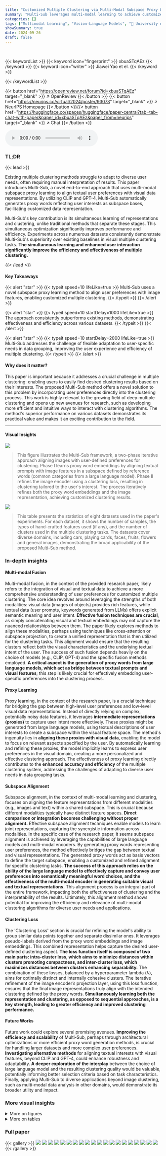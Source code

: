 ```yaml
---
title: "Customized Multiple Clustering via Multi-Modal Subspace Proxy Learning"
summary: "Multi-Sub leverages multi-modal learning to achieve customized multiple clustering, aligning user-defined textual preferences with visual representations via a subspace proxy learning framework."
categories: []
tags: ["Multimodal Learning", "Vision-Language Models", "🏢 University of Washington",]
showSummary: true
date: 2024-09-26
draft: false
---
```


<br>

{{< keywordList >}}
{{< keyword icon="fingerprint" >}} xbuaSTqAEz {{< /keyword >}}
{{< keyword icon="writer" >}} Jiawei Yao et el. {{< /keyword >}}
 
{{< /keywordList >}}

{{< button href="https://openreview.net/forum?id=xbuaSTqAEz" target="_blank" >}}
↗ OpenReview
{{< /button >}}
{{< button href="https://neurips.cc/virtual/2024/poster/93073" target="_blank" >}}
↗ NeurIPS Homepage
{{< /button >}}{{< button href="https://huggingface.co/spaces/huggingface/paper-central?tab=tab-chat-with-paper&paper_id=xbuaSTqAEz&paper_from=neurips" target="_blank" >}}
↗ Chat
{{< /button >}}



<audio controls>
    <source src="https://ai-paper-reviewer.com/xbuaSTqAEz/podcast.wav" type="audio/wav">
    Your browser does not support the audio element.
</audio>


### TL;DR


{{< lead >}}

Existing multiple clustering methods struggle to adapt to diverse user needs, often requiring manual interpretation of results. This paper introduces Multi-Sub, a novel end-to-end approach that uses multi-modal subspace proxy learning to align textual user preferences with visual data representations. By utilizing CLIP and GPT-4, Multi-Sub automatically generates proxy words reflecting user interests as subspace bases, facilitating customized data representation. 



Multi-Sub's key contribution is its simultaneous learning of representations and clustering, unlike traditional methods that separate these stages.  This simultaneous optimization significantly improves performance and efficiency. Experiments across numerous datasets consistently demonstrate Multi-Sub's superiority over existing baselines in visual multiple clustering tasks. **The simultaneous learning and enhanced user interaction significantly improve the efficiency and effectiveness of multiple clustering.**

{{< /lead >}}


#### Key Takeaways

{{< alert "star" >}}
{{< typeit speed=10 lifeLike=true >}} Multi-Sub uses a novel subspace proxy learning method to align user preferences with image features, enabling customized multiple clustering. {{< /typeit >}}
{{< /alert >}}

{{< alert "star" >}}
{{< typeit speed=10 startDelay=1000 lifeLike=true >}} The approach consistently outperforms existing methods, demonstrating effectiveness and efficiency across various datasets. {{< /typeit >}}
{{< /alert >}}

{{< alert "star" >}}
{{< typeit speed=10 startDelay=2000 lifeLike=true >}} Multi-Sub addresses the challenge of flexible adaptation to user-specific needs in data grouping, improving the user experience and efficiency of multiple clustering. {{< /typeit >}}
{{< /alert >}}

#### Why does it matter?
This paper is important because it addresses a crucial challenge in multiple clustering: enabling users to easily find desired clustering results based on their interests.  The proposed Multi-Sub method offers a novel solution to this problem by incorporating user preferences directly into the clustering process. This work is highly relevant to the growing field of deep multiple clustering and opens up new avenues for research, such as developing more efficient and intuitive ways to interact with clustering algorithms.  The method's superior performance on various datasets demonstrates its practical value and makes it an exciting contribution to the field.

------
#### Visual Insights



![](https://ai-paper-reviewer.com/xbuaSTqAEz/figures_0_1.jpg)

> This figure illustrates the Multi-Sub framework, a two-phase iterative approach aligning images with user-defined preferences for clustering.  Phase I learns proxy word embeddings by aligning textual prompts with image features in a subspace defined by reference words (common categories from a large language model).  Phase II refines the image encoder using a clustering loss, resulting in clustering tailored to the user's interest. The process iteratively refines both the proxy word embeddings and the image representation, achieving customized clustering results.





![](https://ai-paper-reviewer.com/xbuaSTqAEz/tables_6_1.jpg)

> This table presents the statistics of eight datasets used in the paper's experiments. For each dataset, it shows the number of samples, the types of hand-crafted features used (if any), and the number of clusters used in the multiple clustering tasks.  The datasets cover diverse domains, including cars, playing cards, faces, fruits, flowers and general images, demonstrating the broad applicability of the proposed Multi-Sub method.





### In-depth insights


#### Multi-modal Fusion
Multi-modal fusion, in the context of the provided research paper, likely refers to the integration of visual and textual data to achieve a more comprehensive understanding of user preferences for customized multiple clustering.  The core idea revolves around leveraging the strengths of both modalities: visual data (images of objects) provides rich features, while textual data (user prompts, keywords generated from LLMs) offers explicit semantic meaning and user intent. **Effective fusion techniques are crucial**, as simply concatenating visual and textual embeddings may not capture the nuanced relationships between them.  The paper likely explores methods to align these modalities, perhaps using techniques like cross-attention or subspace projection, to create a unified representation that is then utilized for the clustering tasks. This alignment would ensure that the resulting clusters reflect both the visual characteristics and the underlying textual intent of the user. The success of such fusion depends heavily on the choice of models (e.g., CLIP, GPT-4) and the specific fusion methods employed. **A critical aspect is the generation of proxy words from large language models, which act as bridge between textual prompts and visual features**; this step is likely crucial for effectively embedding user-specific preferences into the clustering process.

#### Proxy Learning
Proxy learning, in the context of the research paper, is a crucial technique for bridging the gap between high-level user preferences and low-level visual data representations.  Instead of directly relying on complex, potentially noisy data features, it leverages **intermediate representations (proxies)** to capture user intent more effectively. These proxies might be generated from large language models, using textual descriptions of user interests to create a subspace within the visual feature space. The method's ingenuity lies in **aligning these proxies with visual data**, enabling the model to focus on relevant aspects specified by the user. By automatically learning and refining these proxies, the model implicitly learns to express user preferences in the visual domain, creating a more personalized and effective clustering approach.  The effectiveness of proxy learning directly contributes to the **enhanced accuracy and efficiency** of the multiple clustering system, addressing the challenges of adapting to diverse user needs in data grouping tasks.

#### Subspace Alignment
Subspace alignment, in the context of multi-modal learning and clustering, focuses on aligning the feature representations from different modalities (e.g., images and text) within a shared subspace.  This is crucial because different modalities typically have distinct feature spaces.  **Direct comparison or integration becomes challenging without proper alignment.** Effective subspace alignment techniques enable models to learn joint representations, capturing the synergistic information across modalities.  In the specific case of the research paper, it seems subspace alignment is achieved by leveraging the capabilities of large language models and multi-modal encoders.  By generating proxy words representing user preferences, the method effectively bridges the gap between textual and visual representations.  The generated proxy words act as basis vectors to define the target subspace, enabling a customized and refined alignment for specific clustering tasks. **The success of this approach relies on the ability of the large language model to effectively capture and convey user preferences into semantically meaningful word choices, and the effectiveness of the multi-modal encoder in generating suitable visual and textual representations.**  This alignment process is an integral part of the entire framework, impacting both the effectiveness of clustering and the interpretability of the results.  Ultimately, this alignment method shows potential for improving the efficiency and relevance of multi-modal clustering algorithms for diverse user needs and applications.

#### Clustering Loss
The 'Clustering Loss' section is crucial for refining the model's ability to group similar data points together and separate dissimilar ones.  It leverages pseudo-labels derived from the proxy word embeddings and image embeddings. This combined representation helps capture the desired user-defined clustering aspect.  **The loss function itself is composed of two main parts: intra-cluster loss, which aims to minimize distances within clusters promoting compactness, and inter-cluster loss, which maximizes distances between clusters enhancing separability.** The combination of these losses, balanced by a hyperparameter lambda (λ), aims for optimally distinct and internally cohesive clusters. The iterative refinement of the image encoder’s projection layer, using this loss function, ensures that the final image representations truly align with the intended clustering defined by the proxy words.  **Simultaneously learning both the representation and clustering, as opposed to sequential approaches, is a key strength, leading to greater efficiency and improved clustering performance.**

#### Future Works
Future work could explore several promising avenues. **Improving the efficiency and scalability** of Multi-Sub, perhaps through architectural optimizations or more efficient proxy word generation methods, is crucial for handling larger datasets and more complex user preferences.  **Investigating alternative methods** for aligning textual interests with visual features, beyond CLIP and GPT-4, could enhance robustness and adaptability.  **A deeper exploration of the interplay** between the choice of large language model and the resulting clustering quality would be valuable, potentially informing better selection criteria based on task characteristics.  Finally, applying Multi-Sub to diverse applications beyond image clustering, such as multi-modal data analysis in other domains, would demonstrate its broader utility and impact.


### More visual insights

<details>
<summary>More on figures
</summary>


![](https://ai-paper-reviewer.com/xbuaSTqAEz/figures_3_1.jpg)

> This figure illustrates the Multi-Sub framework, detailing the two phases: Phase I focuses on proxy word learning and alignment between image and text representations based on user preferences, and Phase II refines the image encoder's projection layer using a clustering loss for improved clustering performance.  The framework leverages a latent factor to weight reference word embeddings, creating a proxy word embedding which enhances the alignment between user interest and image features.


![](https://ai-paper-reviewer.com/xbuaSTqAEz/figures_9_1.jpg)

> This figure illustrates the Multi-Sub framework, which consists of two phases: Proxy Learning and Alignment, and Clustering.  Phase I learns proxy word embeddings by aligning user-defined textual prompts with image features using a learnable projection layer and a frozen text encoder. Phase II refines the image encoder using a clustering loss to obtain the final clustering results based on the learned proxy word embeddings.  The process iterates between these two phases until convergence.


![](https://ai-paper-reviewer.com/xbuaSTqAEz/figures_13_1.jpg)

> This figure illustrates the Multi-Sub framework, which is a two-phase iterative approach for aligning and clustering images based on user preferences.  Phase I focuses on proxy word learning and alignment between textual prompts and image features, while Phase II refines the image representation and performs clustering using the learned proxy words.  The process iterates until convergence, optimizing both alignment and clustering results.


</details>




<details>
<summary>More on tables
</summary>


![](https://ai-paper-reviewer.com/xbuaSTqAEz/tables_6_2.jpg)
> This table presents a quantitative comparison of the proposed Multi-Sub method with several other multiple clustering methods across a range of datasets.  The performance is measured using two metrics: Normalized Mutual Information (NMI) and Rand Index (RI).  Higher values for both metrics indicate better clustering performance.  The table highlights the datasets used, the type of clustering (e.g., by color, species), and the performance of each method on each dataset and clustering type.  The best performing method for each dataset and clustering type (with 95% confidence) is shown in bold.

![](https://ai-paper-reviewer.com/xbuaSTqAEz/tables_7_1.jpg)
> This table compares the performance of three different CLIP variants (CLIP label, CLIPGPT, and Multi-Sub) across various datasets and clustering tasks.  The 'CLIP label' variant uses ground truth labels, providing an upper bound on performance; 'CLIPGPT' uses GPT-4 to generate labels, introducing noise into the process; and 'Multi-Sub' represents the proposed method in the paper. The results show the Normalized Mutual Information (NMI) and Rand Index (RI) for each variant, highlighting Multi-Sub's superior performance in nearly all cases.

![](https://ai-paper-reviewer.com/xbuaSTqAEz/tables_8_1.jpg)
> This table compares the performance of three different text encoders (CLIP, ALIGN, and BLIP) across various datasets and clustering tasks.  The results are presented in terms of Normalized Mutual Information (NMI) and Rand Index (RI).  The highest NMI and RI scores for each dataset and clustering type are shown in bold, indicating statistically significant improvements by ALIGN in most of the cases.  This table helps to assess the relative strengths and weaknesses of the different text encoders for use in multiple clustering tasks.

![](https://ai-paper-reviewer.com/xbuaSTqAEz/tables_8_2.jpg)
> This table presents the ablation study results for the Multi-Sub model, focusing on different ways of constructing the subspace and the impact of various text encoders.  It compares the performance (NMI and RI) across various clustering methods using different text and image representations. The highest and second-highest performing methods for each combination are highlighted.

![](https://ai-paper-reviewer.com/xbuaSTqAEz/tables_9_1.jpg)
> This table compares the performance of three different text encoders (CLIP, ALIGN, and BLIP) across various datasets and clustering tasks (color, species, order, suits, emotion, glass, identity, pose, type, and environment).  The best-performing encoder varies depending on the specific dataset and task, highlighting the importance of selecting an appropriate text encoder for optimal results in multi-modal clustering.

![](https://ai-paper-reviewer.com/xbuaSTqAEz/tables_13_1.jpg)
> This table presents a comparison of different multiple clustering methods' performance on the Fruit dataset, specifically focusing on a new clustering task based on the shape of the fruits (round vs. elongated).  The results demonstrate Multi-Sub's adaptability to new user-defined clustering criteria.

</details>




### Full paper

{{< gallery >}}
<img src="https://ai-paper-reviewer.com/xbuaSTqAEz/1.png" class="grid-w50 md:grid-w33 xl:grid-w25" />
<img src="https://ai-paper-reviewer.com/xbuaSTqAEz/2.png" class="grid-w50 md:grid-w33 xl:grid-w25" />
<img src="https://ai-paper-reviewer.com/xbuaSTqAEz/3.png" class="grid-w50 md:grid-w33 xl:grid-w25" />
<img src="https://ai-paper-reviewer.com/xbuaSTqAEz/4.png" class="grid-w50 md:grid-w33 xl:grid-w25" />
<img src="https://ai-paper-reviewer.com/xbuaSTqAEz/5.png" class="grid-w50 md:grid-w33 xl:grid-w25" />
<img src="https://ai-paper-reviewer.com/xbuaSTqAEz/6.png" class="grid-w50 md:grid-w33 xl:grid-w25" />
<img src="https://ai-paper-reviewer.com/xbuaSTqAEz/7.png" class="grid-w50 md:grid-w33 xl:grid-w25" />
<img src="https://ai-paper-reviewer.com/xbuaSTqAEz/8.png" class="grid-w50 md:grid-w33 xl:grid-w25" />
<img src="https://ai-paper-reviewer.com/xbuaSTqAEz/9.png" class="grid-w50 md:grid-w33 xl:grid-w25" />
<img src="https://ai-paper-reviewer.com/xbuaSTqAEz/10.png" class="grid-w50 md:grid-w33 xl:grid-w25" />
<img src="https://ai-paper-reviewer.com/xbuaSTqAEz/11.png" class="grid-w50 md:grid-w33 xl:grid-w25" />
<img src="https://ai-paper-reviewer.com/xbuaSTqAEz/12.png" class="grid-w50 md:grid-w33 xl:grid-w25" />
<img src="https://ai-paper-reviewer.com/xbuaSTqAEz/13.png" class="grid-w50 md:grid-w33 xl:grid-w25" />
<img src="https://ai-paper-reviewer.com/xbuaSTqAEz/14.png" class="grid-w50 md:grid-w33 xl:grid-w25" />
<img src="https://ai-paper-reviewer.com/xbuaSTqAEz/15.png" class="grid-w50 md:grid-w33 xl:grid-w25" />
<img src="https://ai-paper-reviewer.com/xbuaSTqAEz/16.png" class="grid-w50 md:grid-w33 xl:grid-w25" />
<img src="https://ai-paper-reviewer.com/xbuaSTqAEz/17.png" class="grid-w50 md:grid-w33 xl:grid-w25" />
<img src="https://ai-paper-reviewer.com/xbuaSTqAEz/18.png" class="grid-w50 md:grid-w33 xl:grid-w25" />
<img src="https://ai-paper-reviewer.com/xbuaSTqAEz/19.png" class="grid-w50 md:grid-w33 xl:grid-w25" />
<img src="https://ai-paper-reviewer.com/xbuaSTqAEz/20.png" class="grid-w50 md:grid-w33 xl:grid-w25" />
{{< /gallery >}}
